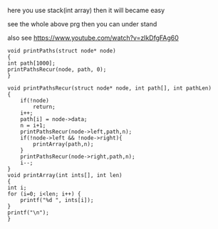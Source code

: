 here you use stack(int array) then it will became easy

see the whole above prg then you can under stand

also see https://www.youtube.com/watch?v=zIkDfgFAg60
```
void printPaths(struct node* node) 
{
int path[1000];
printPathsRecur(node, path, 0);
}

void printPathsRecur(struct node* node, int path[], int pathLen) 
{
    if(!node)
        return;
    i++;
    path[i] = node->data;
    n = i+1;
    printPathsRecur(node->left,path,n);
    if(!node->left && !node->right){
        printArray(path,n);
    }
    printPathsRecur(node->right,path,n);
    i--;
}
void printArray(int ints[], int len)
{
int i;
for (i=0; i<len; i++) {
	printf("%d ", ints[i]);
}
printf("\n");
}
```
